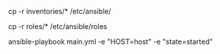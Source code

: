 cp -r inventories/* /etc/ansible/

cp -r roles/* /etc/ansible/roles 

ansible-playbook main.yml -e "HOST=host" -e "state=started" 
